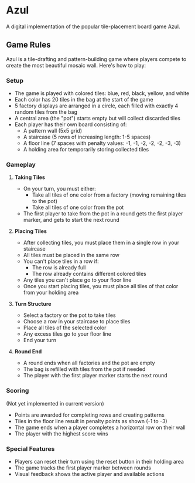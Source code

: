 # Azul

A digital implementation of the popular tile-placement board game Azul.

## Game Rules

Azul is a tile-drafting and pattern-building game where players compete to create the most beautiful mosaic wall. Here's how to play:

### Setup

- The game is played with colored tiles: blue, red, black, yellow, and white
- Each color has 20 tiles in the bag at the start of the game
- 5 factory displays are arranged in a circle, each filled with exactly 4 random tiles from the bag
- A central area (the "pot") starts empty but will collect discarded tiles
- Each player has their own board consisting of:
  - A pattern wall (5x5 grid)
  - A staircase (5 rows of increasing length: 1-5 spaces)
  - A floor line (7 spaces with penalty values: -1, -1, -2, -2, -2, -3, -3)
  - A holding area for temporarily storing collected tiles

### Gameplay

1. **Taking Tiles**
   - On your turn, you must either:
     - Take all tiles of one color from a factory (moving remaining tiles to the pot)
     - Take all tiles of one color from the pot
   - The first player to take from the pot in a round gets the first player marker, and gets to start the next round

2. **Placing Tiles**
   - After collecting tiles, you must place them in a single row in your staircase
   - All tiles must be placed in the same row
   - You can't place tiles in a row if:
     - The row is already full
     - The row already contains different colored tiles
   - Any tiles you can't place go to your floor line
   - Once you start placing tiles, you must place all tiles of that color from your holding area

3. **Turn Structure**
   - Select a factory or the pot to take tiles
   - Choose a row in your staircase to place tiles
   - Place all tiles of the selected color
   - Any excess tiles go to your floor line
   - End your turn

4. **Round End**
   - A round ends when all factories and the pot are empty
   - The bag is refilled with tiles from the pot if needed
   - The player with the first player marker starts the next round

### Scoring
(Not yet implemented in current version)
- Points are awarded for completing rows and creating patterns
- Tiles in the floor line result in penalty points as shown (-1 to -3)
- The game ends when a player completes a horizontal row on their wall
- The player with the highest score wins

### Special Features
- Players can reset their turn using the reset button in their holding area
- The game tracks the first player marker between rounds
- Visual feedback shows the active player and available actions
